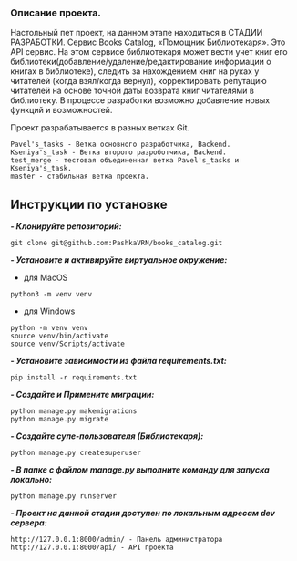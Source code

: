 ### Опиcание проекта.
Настольный пет проект, на данном этапе находиться в СТАДИИ РАЗРАБОТКИ.
Сервис Books Catalog, «Помощник Библиотекаря». Это API сервис. На этом сервисе библиотекаря может вести учет книг его библиотеки(добавление/удаление/редактирование информации о книгах в библиотеке), следить за нахождением книг на руках у читателей (когда взял/когда вернул), корректировать репутацию читателей на основе точной даты возврата книг читателями в библиотеку.
В процессе разработки возможно добавление новых функций и возможностей.

Проект разрабатывается в разных ветках Git.
```
Pavel's_tasks - Ветка основного разработчика, Backend.
Kseniya's_task - Ветка второго разроботчика, Backend.
test_merge - тестовая объединенная ветка Pavel's_tasks и Kseniya's_task.
master - стабильная ветка проекта.
```

## Инструкции по установке
***- Клонируйте репозиторий:***
```
git clone git@github.com:PashkaVRN/books_catalog.git
```

***- Установите и активируйте виртуальное окружение:***
- для MacOS
```
python3 -m venv venv
```
- для Windows
```
python -m venv venv
source venv/bin/activate
source venv/Scripts/activate
```

***- Установите зависимости из файла requirements.txt:***
```
pip install -r requirements.txt
```

***- Создайте и Примените миграции:***
```
python manage.py makemigrations
python manage.py migrate
```

***- Создайте супе-пользователя (Библиотекаря):***
```
python manage.py createsuperuser
```

***- В папке с файлом manage.py выполните команду для запуска локально:***
```
python manage.py runserver
```

***- Проект на данной стадии доступен по локальным адресам dev сервера:***
```
http://127.0.0.1:8000/admin/ - Панель администратора
http://127.0.0.1:8000/api/ - API проекта

```